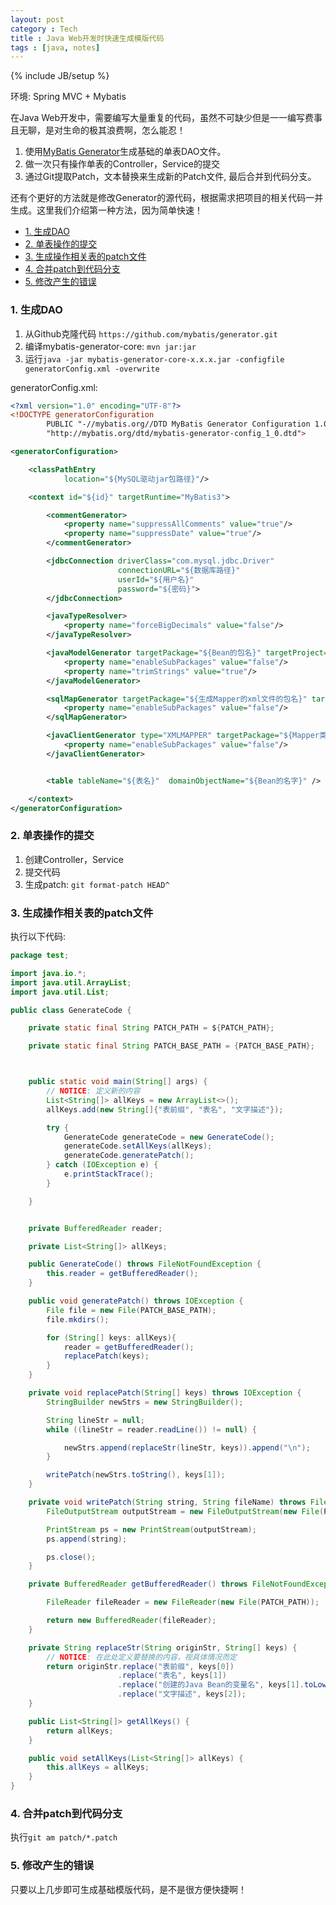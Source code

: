```yaml
---
layout: post
category : Tech
title : Java Web开发时快速生成模版代码
tags : [java, notes]
---
```

{% include JB/setup %}


环境: Spring MVC + Mybatis

在Java Web开发中，需要编写大量重复的代码，虽然不可缺少但是一一编写费事且无聊，是对生命的极其浪费啊，怎么能忍！

1. 使用[MyBatis Generator](http://www.mybatis.org/generator/)生成基础的单表DAO文件。
2. 做一次只有操作单表的Controller，Service的提交
3. 通过Git提取Patch，文本替换来生成新的Patch文件, 最后合并到代码分支。


还有个更好的方法就是修改Generator的源代码，根据需求把项目的相关代码一并生成。这里我们介绍第一种方法，因为简单快速！


<!-- @import "[TOC]" {cmd="toc" depthFrom=3 depthTo=6 orderedList=false} -->
<!-- code_chunk_output -->

* [1. 生成DAO](#1-生成dao)
* [2. 单表操作的提交](#2-单表操作的提交)
* [3. 生成操作相关表的patch文件](#3-生成操作相关表的patch文件)
* [4. 合并patch到代码分支](#4-合并patch到代码分支)
* [5. 修改产生的错误](#5-修改产生的错误)

<!-- /code_chunk_output -->


### 1. 生成DAO

1. 从Github克隆代码 `https://github.com/mybatis/generator.git`
2. 编译mybatis-generator-core: `mvn jar:jar `
3. 运行`java -jar mybatis-generator-core-x.x.x.jar -configfile generatorConfig.xml -overwrite`

generatorConfig.xml:

```xml
<?xml version="1.0" encoding="UTF-8"?>
<!DOCTYPE generatorConfiguration
        PUBLIC "-//mybatis.org//DTD MyBatis Generator Configuration 1.0//EN"
        "http://mybatis.org/dtd/mybatis-generator-config_1_0.dtd">

<generatorConfiguration>

    <classPathEntry
            location="${MySQL驱动jar包路径}"/>

    <context id="${id}" targetRuntime="MyBatis3">

        <commentGenerator>
            <property name="suppressAllComments" value="true"/>
            <property name="suppressDate" value="true"/>
        </commentGenerator>

        <jdbcConnection driverClass="com.mysql.jdbc.Driver"
                        connectionURL="${数据库路径}"
                        userId="${用户名}"
                        password="${密码}">
        </jdbcConnection>

        <javaTypeResolver>
            <property name="forceBigDecimals" value="false"/>
        </javaTypeResolver>

        <javaModelGenerator targetPackage="${Bean的包名}" targetProject="src">
            <property name="enableSubPackages" value="false"/>
            <property name="trimStrings" value="true"/>
        </javaModelGenerator>

        <sqlMapGenerator targetPackage="${生成Mapper的xml文件的包名}" targetProject="src">
            <property name="enableSubPackages" value="false"/>
        </sqlMapGenerator>

        <javaClientGenerator type="XMLMAPPER" targetPackage="${Mapper类的包名}" targetProject="src">
            <property name="enableSubPackages" value="false"/>
        </javaClientGenerator>


        <table tableName="${表名}"  domainObjectName="${Bean的名字}" />

    </context>
</generatorConfiguration>
```



### 2. 单表操作的提交

1. 创建Controller，Service
2. 提交代码
3. 生成patch: `git format-patch HEAD^`

### 3. 生成操作相关表的patch文件

执行以下代码:

```java
package test;

import java.io.*;
import java.util.ArrayList;
import java.util.List;

public class GenerateCode {

    private static final String PATCH_PATH = ${PATCH_PATH};

    private static final String PATCH_BASE_PATH = {PATCH_BASE_PATH};



    public static void main(String[] args) {
        // NOTICE: 定义新的内容
        List<String[]> allKeys = new ArrayList<>();
        allKeys.add(new String[]{"表前缀", "表名", "文字描述"});

        try {
            GenerateCode generateCode = new GenerateCode();
            generateCode.setAllKeys(allKeys);
            generateCode.generatePatch();
        } catch (IOException e) {
            e.printStackTrace();
        }

    }


    private BufferedReader reader;

    private List<String[]> allKeys;

    public GenerateCode() throws FileNotFoundException {
        this.reader = getBufferedReader();
    }

    public void generatePatch() throws IOException {
        File file = new File(PATCH_BASE_PATH);
        file.mkdirs();

        for (String[] keys: allKeys){
            reader = getBufferedReader();
            replacePatch(keys);
        }
    }

    private void replacePatch(String[] keys) throws IOException {
        StringBuilder newStrs = new StringBuilder();

        String lineStr = null;
        while ((lineStr = reader.readLine()) != null) {

            newStrs.append(replaceStr(lineStr, keys)).append("\n");
        }

        writePatch(newStrs.toString(), keys[1]);
    }

    private void writePatch(String string, String fileName) throws FileNotFoundException {
        FileOutputStream outputStream = new FileOutputStream(new File(PATCH_BASE_PATH + File.separator + fileName + ".patch"));

        PrintStream ps = new PrintStream(outputStream);
        ps.append(string);

        ps.close();
    }

    private BufferedReader getBufferedReader() throws FileNotFoundException {

        FileReader fileReader = new FileReader(new File(PATCH_PATH));

        return new BufferedReader(fileReader);
    }

    private String replaceStr(String originStr, String[] keys) {
        // NOTICE: 在此处定义要替换的内容，视具体情况而定
        return originStr.replace("表前缀", keys[0])
                        .replace("表名", keys[1])
                        .replace("创建的Java Bean的变量名", keys[1].toLowerCase())
                        .replace("文字描述", keys[2]);
    }

    public List<String[]> getAllKeys() {
        return allKeys;
    }

    public void setAllKeys(List<String[]> allKeys) {
        this.allKeys = allKeys;
    }
}
```

### 4. 合并patch到代码分支

执行`git am patch/*.patch`

### 5. 修改产生的错误



只要以上几步即可生成基础模版代码，是不是很方便快捷啊！
